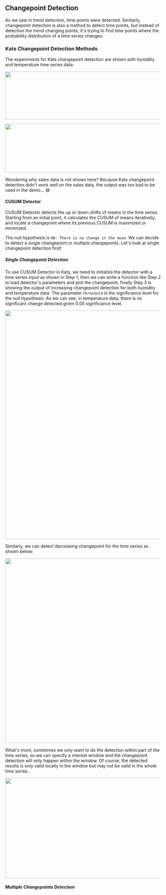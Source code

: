 ## Changepoint Detection

As we saw in trend detection, time points were detected. Similarly, changepoint detection is also a method to detect time points, but instead of detection the trend changing points, it's trying to find time points where the probability distribution of a time series changes.

### Kats Changepoint Detection Methods

The experiments for Kats changepoint detection are shown with humidity and temperature time series data.

<p align="left">
<img src="https://github.com/lady-h-world/My_Garden/blob/main/images/Garden_Totem_images/detection/input_humidity.png" width="1075" height="155" />
</p>

<p align="left">
<img src="https://github.com/lady-h-world/My_Garden/blob/main/images/Garden_Totem_images/detection/temperature_input.png" width="1074" height="158" />
</p>

Wondering why sales data is not shown here? Because Kats changepoint detection didn't work well on the sales data, the output was too bad to be used in the demo... 😅

#### CUSUM Detector

CUSUM Detector detects the up or down shifts of means in the time series. Starting from an initial point, it calculates the CUSUM of means iteratively, and locate a changepoint where its previous CUSUM is maximized or minimized. 

The null hypothesis is `H0: There is no change in the mean`. We can decide to detect a single changepoint or multiple changepoints. Let's look at single changepoint detection first!

##### Single Changepoint Detection

To use CUSUM Detector in Kats, we need to initialize the detector with a time series input as shown in Step 1, then we can write a function like Step 2 to load detector's parameters and plot the changepoint, finally Step 3 is showing the output of increasing changepoint detection for both humidity and temperature data. The parameter `threshold` is the significance level for the null hypothesis. As we can see, in temperature data, there is no significant change detected given 0.05 significance level.

<p align="left">
<img src="https://github.com/lady-h-world/My_Garden/blob/main/images/Garden_Totem_images/detection/cusum_single_code.png" width="998" height="740" />
</p>

Similarly, we can detect decreasing changepoint for the time series as shown below:

<p align="left">
<img src="https://github.com/lady-h-world/My_Garden/blob/main/images/Garden_Totem_images/detection/cusum_single_decrease.png" width="926" height="598" />
</p>

What's more, sometimes we only want to do the detection within part of the time series, so we can specify a interest window and the changepoint detection will only happen within the window. Of course, the detected results is only valid locally in the window but may not be valid in the whole time series.

<p align="left">
<img src="https://github.com/lady-h-world/My_Garden/blob/main/images/Garden_Totem_images/detection/cusum_single_interest_window.png" width="1081" height="324" />
</p>

##### Multiple Changepoints Detection


